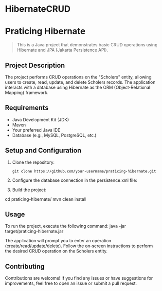 # HibernateCRUD

# Praticing Hibernate

> This is a Java project that demonstrates basic CRUD operations using Hibernate and JPA (Jakarta Persistence API).

## Project Description

The project performs CRUD operations on the "Scholers" entity, allowing users to create, read, update, and delete Scholers records. The application interacts with a database using Hibernate as the ORM (Object-Relational Mapping) framework.

## Requirements

- Java Development Kit (JDK)
- Maven
- Your preferred Java IDE
- Database (e.g., MySQL, PostgreSQL, etc.)

## Setup and Configuration

1. Clone the repository:

   ```shell
   git clone https://github.com/your-username/praticing-hibernate.git
   ```
   
2. Configure the database connection in the persistence.xml file:

<!-- Update the following properties with your database connection details -->
<property name="javax.persistence.jdbc.url" value="jdbc:mysql://localhost:3306/db_name"/>
<property name="javax.persistence.jdbc.user" value="username"/>
<property name="javax.persistence.jdbc.password" value="password"/>

3. Build the project:

cd praticing-hibernate/
mvn clean install

## Usage
To run the project, execute the following command:
java -jar target/praticing-hibernate.jar

The application will prompt you to enter an operation (create/read/update/delete). Follow the on-screen instructions to perform the desired CRUD operation on the Scholers entity.

## Contributing
Contributions are welcome! If you find any issues or have suggestions for improvements, feel free to open an issue or submit a pull request.
